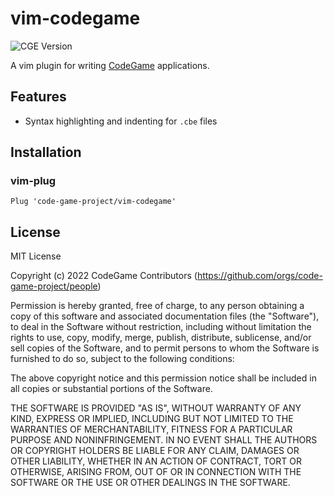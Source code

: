 # vim-codegame
![CGE Version](https://img.shields.io/badge/CGE-v0.0.1-green)

A vim plugin for writing [CodeGame](https://github.com/code-game-project) applications.

## Features

- Syntax highlighting and indenting for `.cbe` files

## Installation

### vim-plug

```vim
Plug 'code-game-project/vim-codegame'
```

## License

MIT License

Copyright (c) 2022 CodeGame Contributors (https://github.com/orgs/code-game-project/people)

Permission is hereby granted, free of charge, to any person obtaining a copy
of this software and associated documentation files (the "Software"), to deal
in the Software without restriction, including without limitation the rights
to use, copy, modify, merge, publish, distribute, sublicense, and/or sell
copies of the Software, and to permit persons to whom the Software is
furnished to do so, subject to the following conditions:

The above copyright notice and this permission notice shall be included in all
copies or substantial portions of the Software.

THE SOFTWARE IS PROVIDED "AS IS", WITHOUT WARRANTY OF ANY KIND, EXPRESS OR
IMPLIED, INCLUDING BUT NOT LIMITED TO THE WARRANTIES OF MERCHANTABILITY,
FITNESS FOR A PARTICULAR PURPOSE AND NONINFRINGEMENT. IN NO EVENT SHALL THE
AUTHORS OR COPYRIGHT HOLDERS BE LIABLE FOR ANY CLAIM, DAMAGES OR OTHER
LIABILITY, WHETHER IN AN ACTION OF CONTRACT, TORT OR OTHERWISE, ARISING FROM,
OUT OF OR IN CONNECTION WITH THE SOFTWARE OR THE USE OR OTHER DEALINGS IN THE
SOFTWARE.
